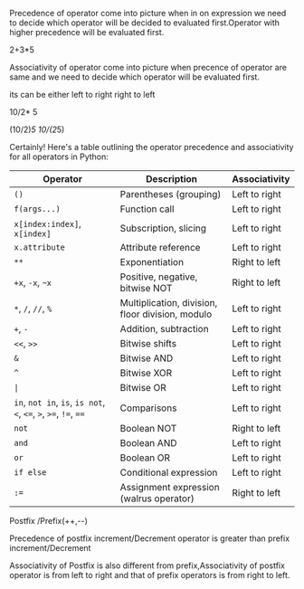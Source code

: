 Precedence of operator come into picture when in on expression we need to decide which operator will be decided to evaluated first.Operator with higher precedence will be evaluated first.

2+3*5

Associativity of operator come into picture  when precence of operator are same and we need to decide which operator will be evaluated first.

its can be either 
left to right
right  to left

10/2* 5

(10/2)*5
10/(2*5)

Certainly! Here's a table outlining the operator precedence and associativity for all operators in Python:

| Operator       | Description                                       | Associativity |
|----------------|---------------------------------------------------|---------------|
| `()`           | Parentheses (grouping)                            | Left to right |
| `f(args...)`   | Function call                                     | Left to right |
| `x[index:index]`, `x[index]` | Subscription, slicing                      | Left to right |
| `x.attribute`  | Attribute reference                               | Left to right |
| `**`           | Exponentiation                                    | Right to left |
| `+x`, `-x`, `~x` | Positive, negative, bitwise NOT                | Right to left |
| `*`, `/`, `//`, `%` | Multiplication, division, floor division, modulo | Left to right |
| `+`, `-`       | Addition, subtraction                            | Left to right |
| `<<`, `>>`     | Bitwise shifts                                    | Left to right |
| `&`            | Bitwise AND                                      | Left to right |
| `^`            | Bitwise XOR                                      | Left to right |
| `\|`           | Bitwise OR                                       | Left to right |
| `in`, `not in`, `is`, `is not`, `<`, `<=`, `>`, `>=`, `!=`, `==` | Comparisons | Left to right |
| `not`          | Boolean NOT                                       | Right to left |
| `and`          | Boolean AND                                       | Left to right |
| `or`           | Boolean OR                                        | Left to right |
| `if else`      | Conditional expression                           | Left to right |
| `:=`           | Assignment expression (walrus operator)           | Right to left |



Postfix /Prefix(++,--)

Precedence of postfix increment/Decrement operator is greater than prefix increment/Decrement

Associativity of Postfix is also different from prefix,Associativity of postfix operator is from left to right and that of prefix operators is from right to left.